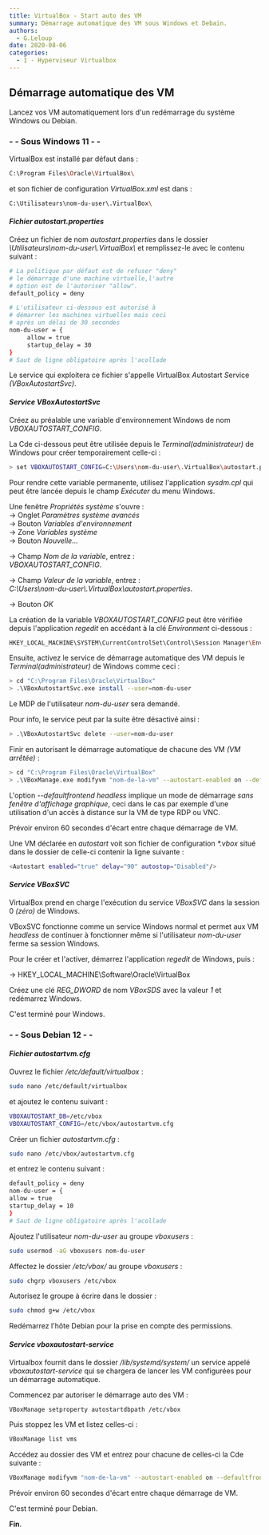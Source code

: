 ```yaml
---
title: VirtualBox - Start auto des VM
summary: Démarrage automatique des VM sous Windows et Debain.
authors: 
  - G.Leloup
date: 2020-08-06
categories: 
  - 1 - Hyperviseur Virtualbox
---
```


## Démarrage automatique des VM

Lancez vos VM automatiquement lors d'un redémarrage du système Windows ou Debian.

### - - Sous Windows 11 - -

VirtualBox est installé par défaut dans :

```bash
C:\Program Files\Oracle\VirtualBox\
```

et son fichier de configuration _VirtualBox.xml_ est dans :

```bash
C:\Utilisateurs\nom-du-user\.VirtualBox\
```

#### _Fichier autostart.properties_

Créez un fichier de nom _autostart.properties_ dans le dossier _\Utilisateurs\nom-du-user\\.VirtualBox\\_ et remplissez-le avec le contenu suivant :

```bash
# La politique par défaut est de refuser "deny" 
# le démarrage d'une machine virtuelle,l'autre
# option est de l'autoriser "allow".
default_policy = deny

# L'utilisateur ci-dessous est autorisé à
# démarrer les machines virtuelles mais ceci 
# après un délai de 30 secondes
nom-du-user = {
     allow = true
     startup_delay = 30
}
# Saut de ligne obligatoire après l'acollade
```

Le service qui exploitera ce fichier s'appelle *V*irtualBox *A*utostart *S*ervice _(VBoxAutostartSvc)_.

#### _Service VBoxAutostartSvc_

Créez au préalable une variable d'environnement Windows de nom _VBOXAUTOSTART_CONFIG_.

La Cde ci-dessous peut être utilisée depuis le _Terminal(administrateur)_ de Windows pour créer temporairement celle-ci :

```bash
> set VBOXAUTOSTART_CONFIG=C:\Users\nom-du-user\.VirtualBox\autostart.properties
```

<!-- more -->

Pour rendre cette variable permanente, utilisez l'application _sysdm.cpl_ qui peut être lancée depuis le champ _Exécuter_ du menu Windows.

Une fenêtre _Propriétés système_ s'ouvre :  
-> Onglet _Paramètres système avancés_  
-> Bouton _Variables d'environnement_  
-> Zone _Variables système_  
-> Bouton _Nouvelle..._  

-> Champ _Nom de la variable_, entrez :  
_VBOXAUTOSTART_CONFIG_.

-> Champ _Valeur de la variable_, entrez :  
_C:\Users\nom-du-user\\.VirtualBox\autostart.properties_.

-> Bouton _OK_

La création de la variable _VBOXAUTOSTART_CONFIG_ peut être vérifiée depuis l'application _regedit_ en accédant à la clé _Environment_ ci-dessous :

```bash
HKEY_LOCAL_MACHINE\SYSTEM\CurrentControlSet\Control\Session Manager\Environment
```

Ensuite, activez le service de démarrage automatique des VM depuis le _Terminal(administrateur)_ de Windows comme ceci :

```bash
> cd "C:\Program Files\Oracle\VirtualBox"
> .\VBoxAutostartSvc.exe install --user=nom-du-user
```

Le MDP de l'utilisateur _nom-du-user_ sera demandé.

Pour info, le service peut par la suite être désactivé ainsi :

```bash
> .\VBoxAutostartSvc delete --user=nom-du-user
```

Finir en autorisant le démarrage automatique de chacune des VM _(VM arrêtée)_ :

```bash
> cd "C:\Program Files\Oracle\VirtualBox"
> .\VBoxManage.exe modifyvm "nom-de-la-vm" --autostart-enabled on --defaultfrontend headless --autostart-delay 30
```

L'option _--defaultfrontend headless_ implique un mode de démarrage _sans fenêtre d'affichage graphique_, ceci dans le cas par exemple d'une utilisation d'un accès à distance sur la VM de type RDP ou VNC.

Prévoir environ 60 secondes d'écart entre chaque démarrage de VM.

Une VM déclarée en _autostart_ voit son fichier de configuration _*.vbox_ situé dans le dossier de celle-ci contenir la ligne suivante :

```bash
<Autostart enabled="true" delay="90" autostop="Disabled"/>
```

#### _Service VBoxSVC_

VirtualBox prend en charge l'exécution du service _VBoxSVC_ dans la session 0 _(zéro)_ de Windows.

VBoxSVC fonctionne comme un service Windows normal et permet aux VM _headless_ de continuer à fonctionner même si l'utilisateur _nom-du-user_ ferme sa session Windows.

Pour le créer et l'activer, démarrez l'application _regedit_ de Windows, puis :

-> HKEY_LOCAL_MACHINE\Software\Oracle\VirtualBox

Créez une clé _REG_DWORD_ de nom _VBoxSDS_ avec la valeur _1_ et redémarrez Windows.

C'est terminé pour Windows.

### - - Sous Debian 12 - -

#### _Fichier autostartvm.cfg_

Ouvrez le fichier _/etc/default/virtualbox_ :

```bash
sudo nano /etc/default/virtualbox
```

et ajoutez le contenu suivant :

```bash
VBOXAUTOSTART_DB=/etc/vbox
VBOXAUTOSTART_CONFIG=/etc/vbox/autostartvm.cfg
```

Créer un fichier _autostartvm.cfg_ :

```bash
sudo nano /etc/vbox/autostartvm.cfg
```

et entrez le contenu suivant :

```bash
default_policy = deny
nom-du-user = {
allow = true
startup_delay = 10
}
# Saut de ligne obligatoire après l'acollade
```

Ajoutez l'utilisateur _nom-du-user_ au groupe _vboxusers_ :

```bash
sudo usermod -aG vboxusers nom-du-user
```

Affectez le dossier _/etc/vbox/_ au groupe _vboxusers_ :

```bash
sudo chgrp vboxusers /etc/vbox
```

Autorisez le groupe à écrire dans le dossier :

```bash
sudo chmod g+w /etc/vbox
```

Redémarrez l'hôte Debian pour la prise en compte des permissions.

#### _Service vboxautostart-service_

Virtualbox fournit dans le dossier _/lib/systemd/system/_ un service appelé _vboxautostart-service_ qui se chargera de lancer les VM configurées pour un démarrage automatique.

Commencez par autoriser le démarrage auto des VM :

```bash
VBoxManage setproperty autostartdbpath /etc/vbox
```

Puis stoppez les VM et listez celles-ci :

```bash
VBoxManage list vms
```

Accédez au dossier des VM et entrez pour chacune de celles-ci la Cde suivante :

```bash
VBoxManage modifyvm "nom-de-la-vm" --autostart-enabled on --defaultfrontend headless --autostart-delay 30
```

Prévoir environ 60 secondes d'écart entre chaque démarrage de VM.

C'est terminé pour Debian.

**Fin**.
